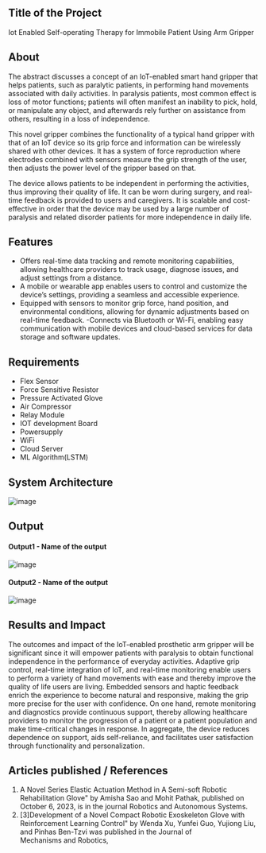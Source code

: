 ## Title of the Project
Iot Enabled Self-operating Therapy for Immobile Patient Using Arm Gripper
## About
The abstract discusses a concept of an IoT-enabled smart hand gripper that helps patients, such as paralytic patients, in performing hand movements associated with daily activities. In paralysis patients, most common effect is loss of motor functions; patients will often manifest an inability to pick, hold, or manipulate any object, and afterwards rely further on assistance from others, resulting in a loss of independence.

This novel gripper combines the functionality of a typical hand gripper with that of an IoT device so its grip force and information can be wirelessly shared with other devices. It has a system of force reproduction where electrodes combined with sensors measure the grip strength of the user, then adjusts the power level of the gripper based on that.

The device allows patients to be independent in performing the activities, thus improving their quality of life. It can be worn during surgery, and real-time feedback is provided to users and caregivers. It is scalable and cost-effective in order that the device may be used by a large number of paralysis and related disorder patients for more independence in daily life.

## Features
<!--List the features of the project as shown below-->
- Offers real-time data tracking and remote monitoring capabilities, allowing healthcare providers to track usage, diagnose issues, and adjust settings from a distance.
-  A mobile or wearable app enables users to control and customize the device’s settings, providing a seamless and accessible experience.
- Equipped with sensors to monitor grip force, hand position, and environmental conditions, allowing for dynamic adjustments based on real-time feedback.
-Connects via Bluetooth or Wi-Fi, enabling easy communication with mobile devices and cloud-based services for data storage and software updates.

## Requirements
<!--List the requirements of the project as shown below-->
* Flex Sensor
* Force Sensitive Resistor
* Pressure Activated Glove
* Air Compressor
* Relay Module
* IOT development Board
* Powersupply
* WiFi
* Cloud Server
* ML Algorithm(LSTM)


## System Architecture
<!--Embed the system architecture diagram as shown below-->

![image](https://github.com/user-attachments/assets/7453dc2f-da26-4352-af3f-f60500c5e4fe)



## Output

<!--Embed the Output picture at respective places as shown below as shown below-->
#### Output1 - Name of the output

![image](https://github.com/user-attachments/assets/5fa928c8-e641-451c-850c-f1a901d3a300)

#### Output2 - Name of the output
![image](https://github.com/user-attachments/assets/d70abe16-6da1-448f-a64e-fbccdbc0b198)




## Results and Impact
<!--Give the results and impact as shown below-->
The outcomes and impact of the IoT-enabled prosthetic arm gripper will be significant since it will empower patients with paralysis to obtain functional independence in the performance of everyday activities. Adaptive grip control, real-time integration of IoT, and real-time monitoring enable users to perform a variety of hand movements with ease and thereby improve the quality of life users are living. Embedded sensors and haptic feedback enrich the experience to become natural and responsive, making the grip more precise for the user with confidence. On one hand, remote monitoring and diagnostics provide continuous support, thereby allowing healthcare providers to monitor the progression of a patient or a patient population and make time-critical changes in response. In aggregate, the device reduces dependence on support, aids self-reliance, and facilitates user satisfaction through functionality and personalization.

## Articles published / References
1. A Novel Series Elastic Actuation Method in A Semi-soft Robotic Rehabilitation Glove" by Amisha Sao and Mohit Pathak, published on October 6, 2023, is in the journal Robotics and Autonomous Systems.
2. [3]Development of a Novel Compact Robotic Exoskeleton Glove with Reinforcement Learning Control" by Wenda Xu, Yunfei Guo, Yujiong Liu, and Pinhas Ben-Tzvi was published in the Journal of Mechanisms and Robotics,



